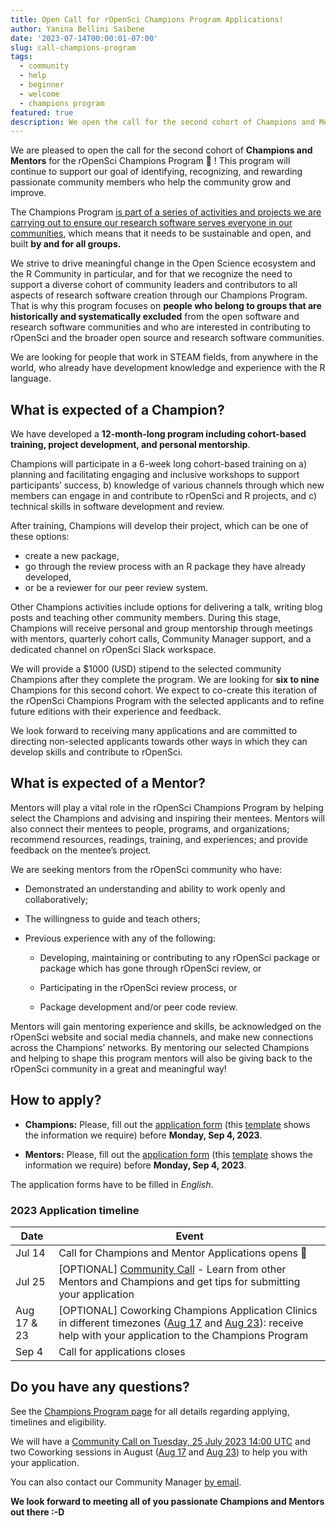 ```yaml
---
title: Open Call for rOpenSci Champions Program Applications! 
author: Yanina Bellini Saibene
date: '2023-07-14T00:00:01-07:00'
slug: call-champions-program
tags:
  - community
  - help
  - beginner
  - welcome
  - champions program
featured: true 
description: We open the call for the second cohort of Champions and Mentors!
---
```


We are pleased to open the call for the second cohort of **Champions and Mentors** for the rOpenSci Champions Program 🎉 ! This program will continue to support our goal of identifying, recognizing, and rewarding passionate community members who help the community grow and improve.

The Champions Program [is part of a series of activities and projects we are carrying out to ensure our research software serves everyone in our communities](/blog/2021/12/20/inclusive-leadership-program/), which means that it needs to be sustainable and open, and built __by and for all groups.__

We strive to drive meaningful change in the Open Science ecosystem and the R Community in particular, and for that  we recognize the need to support a diverse cohort of community leaders and contributors to all aspects of research software creation through our Champions Program.
That is why this program focuses on __people who belong to groups that are historically and systematically excluded__ from the open software and research software communities and who are interested in contributing to rOpenSci and the broader open source and research software communities.

We are looking for people that work in STEAM fields, from anywhere in the world, who already have development knowledge and experience with the R language. 


## What is expected of a Champion?

We have developed a **12-month-long program including cohort-based training, project development, and personal mentorship**. 

Champions will participate in a 6-week long cohort-based training on a) planning and facilitating engaging and inclusive workshops to support participants’ success, b) knowledge of various channels through which new members can engage in and contribute to rOpenSci and R projects, and c) technical skills in software development and review. 

After training, Champions will develop their project, which can be one of these options: 

- create a new package, 
- go through the review process with an R package they have already developed, 
- or be a reviewer for our peer review system.  

Other Champions activities include options for delivering a talk, writing blog posts and teaching other community members. During this stage, Champions will receive personal and group mentorship through meetings with mentors, quarterly cohort calls, Community Manager support, and a dedicated channel on rOpenSci Slack workspace.

We will provide a $1000 (USD) stipend to the selected community Champions after they complete the program.
We are looking for **six to nine** Champions for this second cohort. We expect to co-create this iteration of the rOpenSci Champions Program with the selected applicants and to refine future editions with their experience and feedback.

We look forward to receiving many applications and are committed to directing non-selected applicants towards other ways in which they can develop skills and contribute to rOpenSci.


## What is expected of a Mentor?

Mentors will play a vital role in the rOpenSci Champions Program by helping select the Champions and advising and inspiring their mentees. Mentors will also connect their mentees to people, programs, and organizations; recommend resources, readings, training, and experiences; and provide feedback on the mentee’s project.

We are seeking mentors from the rOpenSci community who have:

  * Demonstrated an understanding and ability to work openly and collaboratively;

  * The willingness to guide and teach others;

  * Previous experience with any of the following:

      * Developing, maintaining or contributing to any rOpenSci package or package which has gone through rOpenSci review, or

      * Participating in the rOpenSci review process, or

      * Package development and/or peer code review.

Mentors will gain mentoring experience and skills, be acknowledged on the rOpenSci website and social media channels, and make new connections across the Champions’ networks. By mentoring our selected Champions and helping to shape this program mentors will also be giving back to the rOpenSci community in a great and meaningful way!

## How to apply?

* **Champions:** Please, fill out the [application form](https://airtable.com/shrAsYlSXU0coJ5Ld) (this [template](/champions/files/champions_template) shows the information we require) before __Monday, Sep 4, 2023__.

* **Mentors:** Please, fill out the [application form](https://airtable.com/shrlrLdQbb4wphosK) (this [template](/champions/files/mentors_champions_template) shows the information we require) before __Monday, Sep 4, 2023__.

The application forms have to be filled in _English_.

### 2023 Application timeline

|Date|Event|
|----|-----|
|Jul 14|Call for Champions and Mentor Applications opens 🎉 |
|Jul 25| [OPTIONAL] [Community Call](/commcalls/july2023-championprogram/) - Learn from other Mentors and Champions and get tips for submitting your application |
|Aug 17 & 23| [OPTIONAL] Coworking Champions Application Clinics in different timezones ([Aug 17](/events/coworking-2023-08-17/) and [Aug 23](/events/coworking-2023-08-23/)): receive help with your application to the Champions Program |
|Sep 4|Call for applications closes|


## Do you have any questions?

See the [Champions Program page](/champions/) for all details regarding applying, timelines and eligibility. 

We will have a [Community Call on Tuesday, 25 July 2023 14:00 UTC](/commcalls/july2023-championprogram/) and two Coworking sessions in August ([Aug 17](/events/coworking-2023-08-17/) and [Aug 23](/events/coworking-2023-08-23/)) to help you with your application.

You can also contact our Community Manager [by email](mailto:yabellini@ropensci.org). 


**We look forward to meeting all of you passionate Champions and Mentors out there :-D**
